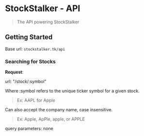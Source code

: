 # StockStalker - API

> The API powering StockStalker

## Getting Started

Base url: ```stockstalker.tk/api```

### Searching for Stocks

**Request**:

url: "/stock/:symbol"

Where :symbol refers to the unique ticker symbol for a given stock.

> Ex: AAPL for Apple

Can also accept the company name, case insensitive.

> Ex: Apple, ApPle, apple, or APPLE

query parameters: none
